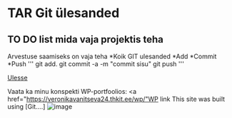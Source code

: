 # TAR Git ülesanded
<a name="readme-top"></a>
## TO DO list mida vaja projektis teha
Arvestuse saamiseks on vaja teha
*Koik GIT ulesanded
*Add
*Commit
*Push
'''
git add.
git commit -a -m "commit sisu"
git push
'''

<a href="#readme-top">Ulesse</a>

Vaata ka minu konspekti WP-portfoolios:
<a href="https://veronikavanitseva24.thkit.ee/wp/"WP link</a>
This site was built using [Git....]
![image](https://github.com/user-attachments/assets/3738f3b5-ccdc-491f-83b8-aee1e8055d6d)

